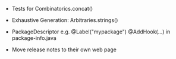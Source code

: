 - Tests for Combinatorics.concat()

- Exhaustive Generation: Arbitraries.strings()

- PackageDescriptor e.g.
  @Label("mypackage")
  @AddHook(...)
  in package-info.java

- Move release notes to their own web page